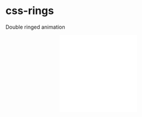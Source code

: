 # css-rings
Double ringed animation

  <div align='center'>
    <img src='https://raw.githubusercontent.com/acktic/css-rings/131b3946a244391412bf9d1ed948be4b102431c3/rings.svg'>
  </div>
